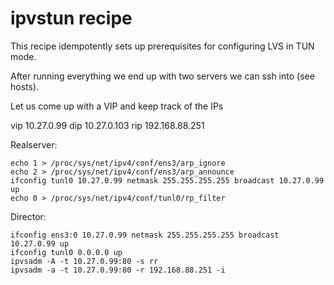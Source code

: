 # ipvstun recipe

This recipe idempotently sets up prerequisites for configuring
LVS in TUN mode.

After running everything we end up with two servers we can ssh
into (see hosts).

Let us come up with a VIP and keep track of the IPs

vip 10.27.0.99
dip 10.27.0.103
rip 192.168.88.251

Realserver:

```
echo 1 > /proc/sys/net/ipv4/conf/ens3/arp_ignore
echo 2 > /proc/sys/net/ipv4/conf/ens3/arp_announce
ifconfig tunl0 10.27.0.99 netmask 255.255.255.255 broadcast 10.27.0.99 up
echo 0 > /proc/sys/net/ipv4/conf/tunl0/rp_filter
```

Director:

```
ifconfig ens3:0 10.27.0.99 netmask 255.255.255.255 broadcast 10.27.0.99 up
ifconfig tunl0 0.0.0.0 up
ipvsadm -A -t 10.27.0.99:80 -s rr
ipvsadm -a -t 10.27.0.99:80 -r 192.168.88.251 -i
```
